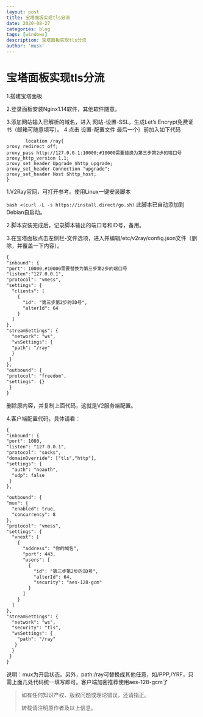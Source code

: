 ```yaml
---
layout: post
title: 宝塔面板实现tls分流
date: 2020-08-27
categories: blog
tags: [windows]
description: 宝塔面板实现tls分流
author: 'musk'
---
```

# 宝塔面板实现tls分流
1.搭建宝塔面板

2.登录面板安装Nginx1.14软件，其他软件随意。

3.添加网站输入已解析的域名，进入 网站-设置-SSL，生成Let’s Encrypt免费证书（邮箱可随意填写）。
4.点击 设置-配置文件 最后一个｝前加入如下代码

           location /ray{
    proxy_redirect off;
    proxy_pass http://127.0.0.1:10000;#10000需要替换为第三步第2步的端口号
    proxy_http_version 1.1;
    proxy_set_header Upgrade $http_upgrade;
    proxy_set_header Connection "upgrade";
    proxy_set_header Host $http_host;
    }
1.V2Ray官网，可打开参考。使用Linux一键安装脚本

`bash <(curl -L -s https://install.direct/go.sh)`
此脚本已自动添加到Debian自启动。

2.脚本安装完成后，记录脚本输出的端口号和ID号，备用。

3.在宝塔面板点击左侧栏-文件选项，进入并编辑/etc/v2ray/config.json文件（删除，并覆盖一下内容）。

```html
{
"inbound": {
"port": 10000,#10000需要替换为第三步第2步的端口号
"listen":"127.0.0.1",
"protocol": "vmess",
"settings": {
  "clients": [
    {
      "id": "第三步第2步的ID号",
      "alterId": 64
    }
  ]
},
"streamSettings": {
  "network": "ws",
  "wsSettings": {
  "path": "/ray"
  }
 }
},
"outbound": {
"protocol": "freedom",
"settings": {}
 }
}
```
删除原内容，并复制上面代码，这就是V2服务端配置。

4.客户端配置代码，具体请看：

```html
{
"inbound": {
"port": 1080,
"listen": "127.0.0.1",
"protocol": "socks",
"domainOverride": ["tls","http"],
"settings": {
  "auth": "noauth",
  "udp": false
 }
},

"outbound": {
"mux": {
  "enabled": true,
  "concurrency": 8
},
"protocol": "vmess",
"settings": {
  "vnext": [
    {
      "address": "你的域名",
      "port": 443,
      "users": [
        {
          "id": "第三步第2步的ID号",
          "alterId": 64,
          "security": "aes-128-gcm"
        }
      ]
    }
  ]
},
"streamSettings": {
  "network": "ws",
  "security": "tls",
  "wsSettings": {
    "path": "/ray"
   }
  }
 }
}
```
说明：mux为开启状态。另外，path:/ray可替换成其他任意，如/PPP,/YRF，只需上面几处代码统一填写即可。客户端加密推荐使用aes-128-gcm了
> 如有任何知识产权、版权问题或理论错误，还请指正。
>
> 转载请注明原作者及以上信息。